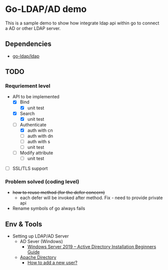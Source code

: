 # Go-LDAP/AD demo
This is a sample demo to show how integrate ldap api within go to connect a AD or other LDAP server.

## Dependencies
- [go-ldap/ldap](https://github.com/go-ldap/ldap/tree/master/v3)

## TODO
### Requriement level
- API to be implemented
  - [x] Bind
    - [x] unit test
  - [x] Search
    - [x] unit test
  - [ ] Authenticate
    - [x] auth with cn
    - [ ] auth with dn
    - [ ] auth with s
    - [ ] unit test
  - [ ] Modify attribute
    - [ ] unit test
  
- [ ] SSL/TLS support

### Problem solved (coding level)
- ~~how to reuse method (for the defer concern)~~
  - each defer will be invoked after method. Fix - need to provide private api
- Rename symbols of go always fails


## Env & Tools
- Setting up LDAP/AD Server
  - AD Sever (Windows)
    - [Windows Server 2019 – Active Directory Installation Beginners Guide](https://www.moderndeployment.com/windows-server-2019-active-directory-installation-beginners-guide/)
  - [Apache Directory](https://directory.apache.org/)
    - [How to add a new user?](http://opendesignarch.blogspot.com/2012/12/adding-new-user-to-apacheds-using.html)